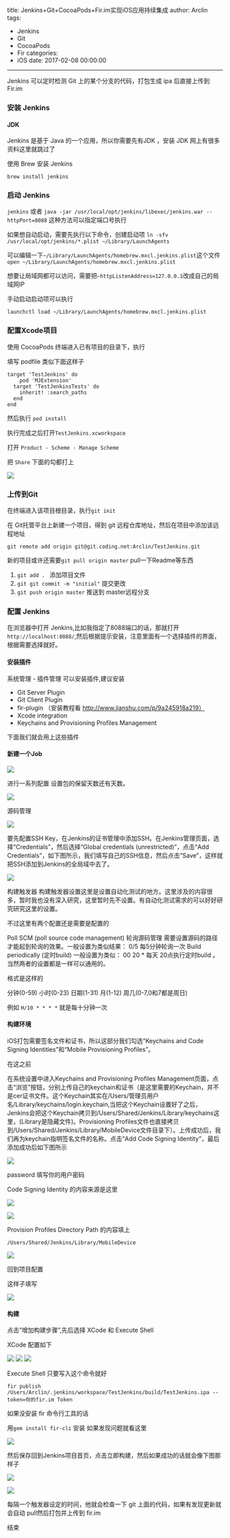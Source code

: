 title: Jenkins+Git+CocoaPods+Fir.im实现iOS应用持续集成
author: Arclin
tags:
  - Jenkins
  - Git
  - CocoaPods
  - Fir
categories:
  - iOS
date: 2017-02-08 00:00:00
---
Jenkins 可以定时检测 Git 上的某个分支的代码，打包生成 ipa 后直接上传到 Fir.im

<!-- more -->

### 安装 Jenkins

#### JDK
Jenkins 是基于 Java 的一个应用，所以你需要先有JDK ，安装 JDK 网上有很多资料这里就跳过了

使用 Brew 安装 Jenkins

```
brew install jenkins
```

### 启动 Jenkins

`jenkins` 或者 `java -jar /usr/local/opt/jenkins/libexec/jenkins.war --httpPort=8088` 这种方法可以指定端口号执行

如果想自动启动，需要先执行以下命令，创建启动项
`ln -sfv /usr/local/opt/jenkins/*.plist ~/Library/LaunchAgents`

可以编辑一下`~/Library/LaunchAgents/homebrew.mxcl.jenkins.plist`这个文件
`open ~/Library/LaunchAgents/homebrew.mxcl.jenkins.plist`

想要让局域网都可以访问，需要把`–httpListenAddress=127.0.0.1`改成自己的局域网IP

手动启动启动项可以执行

```
launchctl load ~/Library/LaunchAgents/homebrew.mxcl.jenkins.plist
```

### 配置Xcode项目

使用 CocoaPods
终端进入已有项目的目录下，执行

填写 podfile 类似下面这样子

```
target 'TestJenkins' do
	pod 'MJExtension'
  target 'TestJenkinsTests' do
    inherit! :search_paths
  end
end
```

然后执行 `pod install`

执行完成之后打开`TestJenkins.xcworkspace`

打开 `Product - Scheme - Manage Scheme`

把 `Share` 下面的勾都打上

![](https://raw.githubusercontent.com/Arc-lin/BlogImage/master/888.png)


### 上传到Git
在终端进入该项目根目录，执行`git init`

在 Git托管平台上新建一个项目，得到 git 远程仓库地址，然后在项目中添加该远程地址

`git remote add origin git@git.coding.net:Arclin/TestJenkins.git`

新的项目或许还需要`git pull origin master` pull一下Readme等东西

1. `git add . ` 添加项目文件
2. `git git commit -m "initial"` 提交更改
3. `git push origin master` 推送到 master远程分支

### 配置 Jenkins

在浏览器中打开 Jenkins,比如我指定了8088端口的话，那就打开`http://localhost:8088/`,然后根据提示安装，注意里面有一个选择插件的界面，根据需要选择就好。

#### 安装插件
系统管理 - 插件管理 可以安装插件,建议安装

- Git Server Plugin  
- Git Client Plugin  
- fir-plugin  （安装教程看 http://www.jianshu.com/p/9a245918a219）
- Xcode integration
- Keychains and Provisioning Profiles Management

下面我们就会用上这些插件

#### 新建一个Job

![](https://raw.githubusercontent.com/Arc-lin/BlogImage/master/999.png)

进行一系列配置
设置包的保留天数还有天数。

![](https://raw.githubusercontent.com/Arc-lin/BlogImage/master/1001.png)

源码管理

![](https://raw.githubusercontent.com/Arc-lin/BlogImage/master/1002.png)

要先配置SSH Key，在Jenkins的证书管理中添加SSH。在Jenkins管理页面，选择“Credentials”，然后选择“Global credentials (unrestricted)”，点击“Add Credentials”，如下图所示，我们填写自己的SSH信息，然后点击“Save”，这样就把SSH添加到Jenkins的全局域中去了。

![](http://upload-images.jianshu.io/upload_images/1194012-6d1b6f56e4dac318.png?imageMogr2/auto-orient/strip%7CimageView2/2/w/1240)

构建触发器
构建触发器设置这里是设置自动化测试的地方。这里涉及的内容很多，暂时我也没有深入研究，这里暂时先不设置。有自动化测试需求的可以好好研究研究这里的设置。

不过这里有两个配置还是需要是配置的

Poll SCM (poll source code management) 轮询源码管理
需要设置源码的路径才能起到轮询的效果。一般设置为类似结果： 0/5 每5分钟轮询一次
Build periodically (定时build)
一般设置为类似： 00 20 * 每天 20点执行定时build 。当然两者的设置都是一样可以通用的。

格式是这样的

分钟(0-59) 小时(0-23) 日期(1-31) 月(1-12) 周几(0-7,0和7都是周日)

例如 `H/10 * * * *` 就是每十分钟一次

#### 构建环境
iOS打包需要签名文件和证书，所以这部分我们勾选“Keychains and Code Signing Identities”和“Mobile Provisioning Profiles”。

在这之前

在系统设置中进入Keychains and Provisioning Profiles Management页面，点击“浏览”按钮，分别上传自己的keychain和证书（是这里需要的Keychain，并不是cer证书文件。这个Keychain其实在/Users/管理员用户名/Library/keychains/login.keychain,当把这个Keychain设置好了之后，Jenkins会把这个Keychain拷贝到/Users/Shared/Jenkins/Library/keychains这里，(Library是隐藏文件)。Provisioning Profiles文件也直接拷贝到/Users/Shared/Jenkins/Library/MobileDevice文件目录下）。上传成功后，我们再为keychain指明签名文件的名称。点击“Add Code Signing Identity”，最后添加成功后如下图所示

![](https://raw.githubusercontent.com/Arc-lin/BlogImage/master/1003.png)

password 填写你的用户密码

Code Signing Identity 的内容来源是这里


![](https://wiki.jenkins-ci.org/download/attachments/68386839/codesigning_Key_1.png?version=1&modificationDate=1375867279000)

![](https://wiki.jenkins-ci.org/download/attachments/68386839/codesigning_Key_2.png?version=2&modificationDate=1375868440000)

Provision Profiles Directory Path 的内容填上

`/Users/Shared/Jenkins/Library/MobileDevice`

![](https://wiki.jenkins-ci.org/download/attachments/68386839/Screen+Shot+2013-08-07+at+14.17.05.png?version=1&modificationDate=1375877888000)

回到项目配置

这样子填写

![](https://raw.githubusercontent.com/Arc-lin/BlogImage/master/1004.png)

#### 构建
点击”增加构建步骤”,先后选择 XCode 和 Execute Shell

XCode 配置如下

![](https://raw.githubusercontent.com/Arc-lin/BlogImage/master/1005.png)
![](https://raw.githubusercontent.com/Arc-lin/BlogImage/master/1006.png)
![](https://raw.githubusercontent.com/Arc-lin/BlogImage/master/1007.png)

Execute Shell 只要写入这个命令就好

`fir publish /Users/Arclin/.jenkins/workspace/TestJenkins/build/TestJenkins.ipa --token=你的fir.im Token`

如果没安装 fir 命令行工具的话

用`gem install fir-cli` 安装
如果发现问题就看这里

![](https://raw.githubusercontent.com/Arc-lin/BlogImage/master/1008.png)

然后保存回到Jenkins项目首页，点击立即构建，然后如果成功的话就会像下图那样子

![](https://raw.githubusercontent.com/Arc-lin/BlogImage/master/1009.png)

![](https://raw.githubusercontent.com/Arc-lin/BlogImage/master/1010.png)

每隔一个触发器设定的时间，他就会检查一下 git 上面的代码，如果有发现更新就会自动 pull然后打包并上传到 fir.im

结束